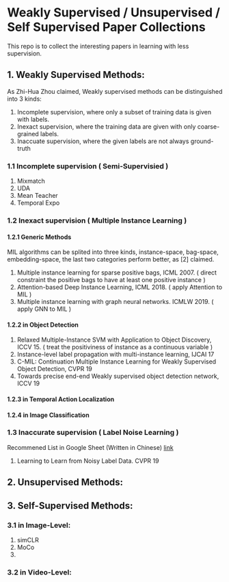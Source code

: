 # Weakly Supervised / Unsupervised / Self Supervised Paper Collections
This repo is to collect the interesting papers in learning with less supervision.
## 1. Weakly Supervised Methods:
As Zhi-Hua Zhou claimed, Weakly supervised methods can be distinguished into 3 kinds:
1. Incomplete supervision, where only a subset of training data is given with labels.
2. Inexact supervision, where the training data are given with only coarse-grained labels.
3. Inaccuate supervision, where the given labels are not always ground-truth

### 1.1 Incomplete supervision ( Semi-Supervisied )
1. Mixmatch
2. UDA
3. Mean Teacher
3. Temporal Expo

### 1.2 Inexact supervision ( Multiple Instance Learning )
#### 1.2.1 Generic Methods
MIL algorithms can be splited into three kinds, instance-space, bag-space, embedding-space, the last two categories perform better, as [2] claimed.
1. Multiple instance learning for sparse positive bags, ICML 2007.
 ( direct constraint the positive bags to have at least one positive instance )
2. Attention-based Deep Instance Learning, ICML 2018.
 ( apply Attention to MIL )
3. Multiple instance learning with graph neural networks. ICMLW 2019.
 ( apply GNN to MIL )
#### 1.2.2 in Object Detection
1. Relaxed Multiple-Instance SVM with Application to Object Discovery, ICCV 15. 
 ( treat the positiviness of instance as a continuous variable )
2. Instance-level label propagation with multi-instance learning, IJCAI 17
3. C-MIL: Continuation Multiple Instance Learning for Weakly Supervised Object Detection, CVPR 19
4. Towards precise end-end Weakly supervised object detection network, ICCV 19

#### 1.2.3 in Temporal Action Localization

#### 1.2.4 in Image Classification

### 1.3 Inaccurate supervision ( Label Noise Learning )
Recommened List in Google Sheet (Written in Chinese) [link](https://docs.google.com/spreadsheets/d/130oiMLRnYHE0YFmULx_SMrHxc3i2CxtGbdxayt4avDc/edit#gid=0)
1. Learning to Learn from Noisy Label Data. CVPR 19


## 2. Unsupervised Methods:



## 3. Self-Supervised Methods:
### 3.1 in Image-Level:
1. simCLR
2. MoCo
3. 
### 3.2 in Video-Level:
